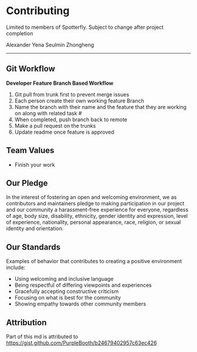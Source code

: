 Contributing
============

Limited to members of Spotterfly. Subject to change after project completion

Alexander
Yena
Seulmin
Zhongheng

---

## Git Workflow

**Developer Feature Branch Based Workflow**
1. Git pull from trunk first to prevent merge issues
2. Each person create their own working feature Branch
3. Name the branch with their name and the feature that they are working on along with related task #
4. When completed, push branch back to remote
5. Make a pull request on the trunks
6. Update readme once feature is approved


## Team Values

* Finish your work


## Our Pledge

In the interest of fostering an open and welcoming environment, we as
contributors and maintainers pledge to making participation in our project and
our community a harassment-free experience for everyone, regardless of age, body
size, disability, ethnicity, gender identity and expression, level of experience,
nationality, personal appearance, race, religion, or sexual identity and
orientation.

## Our Standards

Examples of behavior that contributes to creating a positive environment
include:

* Using welcoming and inclusive language
* Being respectful of differing viewpoints and experiences
* Gracefully accepting constructive criticism
* Focusing on what is best for the community
* Showing empathy towards other community members


## Attribution
Part of this md is attributed to https://gist.github.com/PurpleBooth/b24679402957c63ec426
